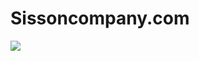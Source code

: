 # Sissoncompany.com
<img src="https://github.com/codinow-ir/Sissoncompany.com/assets/140202583/c639b4a5-c161-4cc6-a937-b7a0c77d5897"/>
